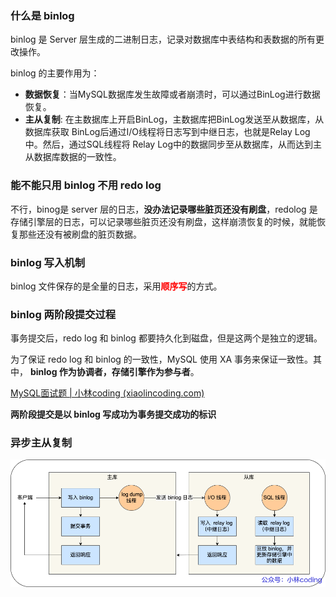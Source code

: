 ### 什么是 binlog

binlog 是 Server 层生成的二进制日志，记录对数据库中表结构和表数据的所有更改操作。

binlog 的主要作用为：

- **数据恢复**：当MySQL数据库发⽣故障或者崩溃时，可以通过BinLog进⾏数据恢复。
- **主从复制**: 在主数据库上开启BinLog，主数据库把BinLog发送⾄从数据库，从数据库获取 BinLog后通过I/O线程将⽇志写到中继⽇志，也就是Relay Log中。然后，通过SQL线程将 Relay Log中的数据同步⾄从数据库，从⽽达到主从数据库数据的⼀致性。





### 能不能只用 binlog 不用 redo log

不行，binog是 server 层的日志，**没办法记录哪些脏页还没有刷盘**，redolog 是存储引擎层的日志，可以记录哪些脏页还没有刷盘，这样崩溃恢复的时候，就能恢复那些还没有被刷盘的脏页数据。





### binlog 写入机制

binlog 文件保存的是全量的日志，采用<font color="red">**顺序写**</font>的方式。





### binlog 两阶段提交过程

事务提交后，redo log 和 binlog 都要持久化到磁盘，但是这两个是独立的逻辑。

为了保证 redo log 和 binlog  的一致性，MySQL 使用 XA 事务来保证一致性。其中， **binlog 作为协调者，存储引擎作为参与者**。



[MySQL面试题 | 小林coding (xiaolincoding.com)](https://xiaolincoding.com/interview/mysql.html#binlog-两阶段提交过程是怎么样的)

**两阶段提交是以 binlog 写成功为事务提交成功的标识**









### 异步主从复制



![MySQL 主从复制过程](images/主从复制过程.drawio.png)

